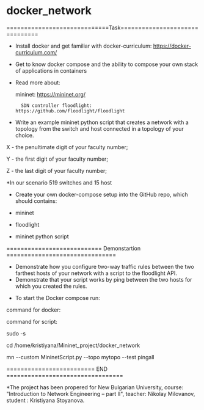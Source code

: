# docker_network

=============================Task===============================

- Install docker and get familiar with docker-curriculum: https://docker-curriculum.com/
- Get to know docker compose and the ability to compose your own stack of applications in containers 
- Read more about:
  
	mininet: https://mininet.org/

        SDN controller floodlight: https://github.com/floodlight/floodlight

- Write an example mininet python script that creates a network with a topology from <XYZ> the switch and <YX> host connected in a topology of your choice.

X - the penultimate digit of your faculty number;

Y - the first digit of your faculty number;

Z - the last digit of your faculty number;

*In our scenario 519 switches and 15 host 

- Create your own docker-compose setup into the GitHub repo, which should contains:
  
+ mininet
  
+ floodlight

+ mininet python script

=========================== Demonstartion ===============================
- Demonstrate how you configure two-way traffic rules between the two farthest hosts of your network with a script to the floodlight API.
- Demonstrate that your script works by ping between the two hosts for which you created the rules.

* To start the Docker compose run: 

command for docker:


command for script: 

sudo -s

cd /home/kristiyana/Mininet_project/docker_network

mn --custom MininetScript.py --topo mytopo --test pingall

========================= END =================================

*The project has been properеd for New Bulgarian University, course: "Introduction to Network Engineering – part II", teacher: Nikolay Milovanov, student : Kristiyana Stoyanova.



